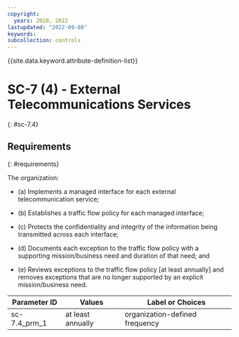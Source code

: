 ```yaml
---
copyright:
  years: 2020, 2022
lastupdated: "2022-09-08"
keywords: 
subcollection: controls
---
```


{{site.data.keyword.attribute-definition-list}}

# SC-7 (4) - External Telecommunications Services
{: #sc-7.4}

## Requirements
{: #requirements}

The organization:

- (a) Implements a managed interface for each external telecommunication service;

- (b) Establishes a traffic flow policy for each managed interface;

- (c) Protects the confidentiality and integrity of the information being transmitted across each interface;

- (d) Documents each exception to the traffic flow policy with a supporting mission/business need and duration of that need; and

- (e) Reviews exceptions to the traffic flow policy [at least annually] and removes exceptions that are no longer supported by an explicit mission/business need.

| Parameter ID | Values | Label or Choices |
|---|---|---|
| sc-7.4_prm_1 | at least annually | organization-defined frequency |


